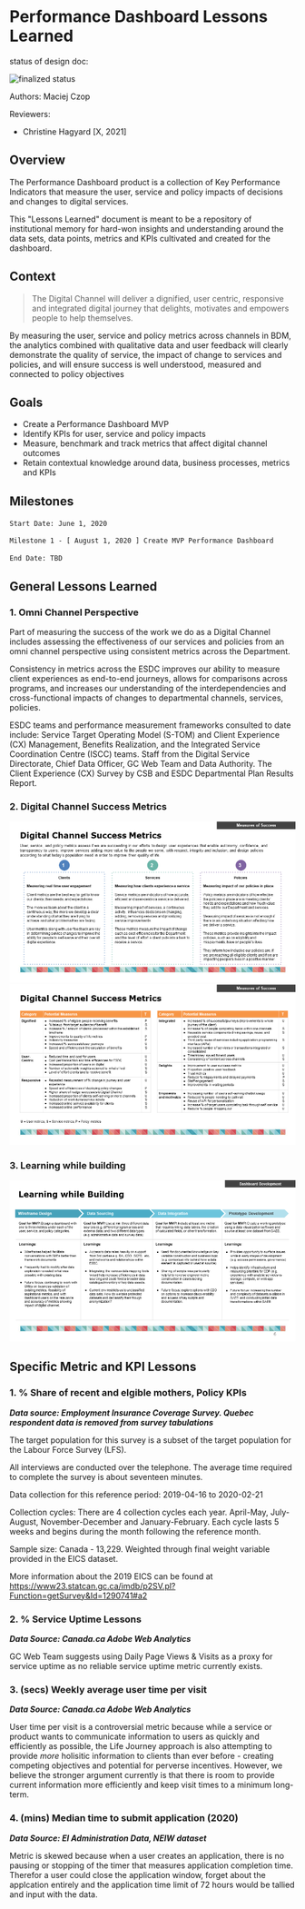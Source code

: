 # Performance Dashboard Lessons Learned

status of design doc:

<!-- ![draft status](https://img.shields.io/badge/Status-Draft-red) -->
<!-- ![review status](https://img.shields.io/badge/Status-Being%20Reviewed-yellow) -->
![finalized status](https://img.shields.io/badge/Status-Finalized-green)
<!-- ![archived](https://img.shields.io/badge/Status-Archived-lightgrey) -->

Authors: Maciej Czop

Reviewers: 

- Christine Hagyard [X, 2021]

## Overview  

The Performance Dashboard product is a collection of Key Performance Indicators that measure the user, service and policy impacts of decisions and changes to digital services.

This "Lessons Learned" document is meant to be a repository of institutional memory for hard-won insights and understanding around the data sets, data points, metrics and KPIs cultivated and created for the dashboard.

## Context

> The Digital Channel will deliver a dignified, user centric, responsive and integrated digital journey that delights, motivates and empowers people to help themselves.

By measuring the user, service and policy metrics across channels in BDM, the analytics combined with qualitative data and user feedback will clearly demonstrate the quality of service, the impact of change to services and policies, and will ensure success is well understood, measured and connected to policy objectives 

## Goals

- Create a Performance Dashboard MVP
- Identify KPIs for user, service and policy impacts
- Measure, benchmark and track metrics that affect digital channel outcomes
- Retain contextual knowledge around data, business processes, metrics and KPIs

## Milestones 


`Start Date: June 1, 2020`

```
Milestone 1 - [ August 1, 2020 ] Create MVP Performance Dashboard
```

`End Date: TBD`


## General Lessons Learned

### 1. Omni Channel Perspective

Part of measuring the success of the work we do as a Digital Channel includes assessing the effectiveness of our services and policies from an omni channel perspective using consistent metrics across the Department.

Consistency in metrics across the ESDC improves our ability to measure client experiences as end-to-end journeys, allows for comparisons across programs, and increases our understanding of the interdependencies and cross-functional impacts of changes to departmental channels, services, policies. 

ESDC teams and performance measurement frameworks consulted to date include: Service Target Operating Model (S-TOM) and Client Experience (CX) Management, Benefits Realization, and the Integrated Service Coordination Centre (ISCC) teams. Staff from the Digital Service Directorate, Chief Data Officer, GC Web Team and Data Authority. The Client Experience (CX) Survey by CSB and ESDC Departmental Plan Results Report.

### 2. Digital Channel Success Metrics

![Digital Channel Slide 1](./Slide4.PNG)
![Digital Channel Slide 2](./Slide5.PNG)

### 3. Learning while building

![Learning While Building Slide 1](./Slide6.PNG)

## Specific Metric and KPI Lessons

### 1. % Share of recent and elgible mothers, Policy KPIs

***Data source: Employment Insurance Coverage Survey. Quebec respondent data is removed from survey tabulations***

The target population for this survey is a subset of the target population for the Labour Force Survey (LFS). 

All interviews are conducted over the telephone. The average time required to complete the survey is about seventeen minutes. 

Data collection for this reference period: 2019-04-16 to 2020-02-21

Collection cycles: There are 4 collection cycles each year. April-May, July-August, November-December and January-February. Each cycle lasts 5 weeks and begins during the month following the reference month.

Sample size: Canada - 13,229. Weighted through final weight variable provided in the EICS dataset.

More information about the 2019 EICS can be found at https://www23.statcan.gc.ca/imdb/p2SV.pl?Function=getSurvey&Id=1290741#a2

### 2. % Service Uptime Lessons

***Data Source: Canada.ca Adobe Web Analytics***

GC Web Team suggests using Daily Page Views & Visits as a proxy for service uptime as no reliable service uptime metric currently exists.

### 3.  (secs) Weekly average user time per visit

***Data Source: Canada.ca Adobe Web Analytics***

User time per visit is a controversial metric because while a service or product wants to communicate information to users as quickly and efficiently as possible, the Life Journey approach is also attempting to provide *more* holisitic information to clients than ever before - creating competing objectives and potential for perverse incentives. However, we believe the stronger argument currently is that there is room to provide current information more efficiently and keep visit times to a minimum long-term.

### 4.  (mins) Median time to submit application (2020)

***Data Source: EI Administration Data, NEIW dataset***

Metric is skewed because when a user creates an application, there is no pausing or stopping of the timer that measures application completion time. Therefor a user could close the application window, forget about the applcation entirely and the application time limit of 72 hours would be tallied and input with the data.
